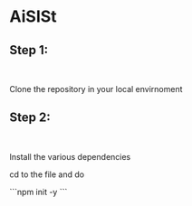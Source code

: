 # AiSISt

<h2>Step 1:</h2>
<br>
<p>Clone the repository in your local envirnoment</p>

<h2>Step 2:</h2>
<br>
<p>Install the various dependencies</p>
<p>cd to the file and do</p>
```npm init -y
```
